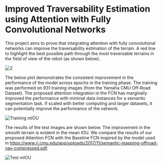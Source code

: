# Improved Traversability Estimation using Attention with Fully Convolutional Networks

This project aims to prove that integrating attention with fully convolutional networks can improve the traversability estimation of the terrain. A red line to highlight the best possible path through the most traversable terrains in the field of view of the robot (as shown below).

![2](https://github.com/deeksha-sethi03/traversability_estimation/assets/63807125/eb6bbc7b-ed21-4d4d-b8c7-78325193db6b)



The below plot demonstrates the consistent improvement in the performance of the model across epochs in the training phase. The training was performed on 931 training images (from the Yamaha CMU Off-Road Dataset). The proposed attention integration in the FCN has marginally improved the performance with minimal data instances for a semantic segmentation task. If scaled with better computing and larger datasets, it can potentially improve the performance of the network. 


![Training mIOU](https://github.com/deeksha-sethi03/traversability_estimation/assets/63807125/352d9d9b-5e58-420d-8f8a-1658b03572c1)


The results of the test images are shown below. The improvement in the smooth terrain is evident in the mean IOU. We compare the results of our proposed Attention FCN with the Baseline FCN inspired by the model used in https://www.ri.cmu.edu/app/uploads/2017/11/semantic-mapping-offroad-nav-compressed.pdf.


![Test mIOU](https://github.com/deeksha-sethi03/traversability_estimation/assets/63807125/9096e7af-a248-44d2-9b16-83f7dfe8addc)


